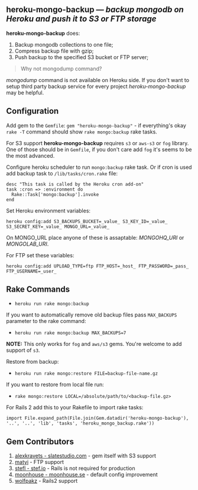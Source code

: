 ## heroku-mongo-backup *— backup mongodb on Heroku and push it to S3 or FTP storage*

**heroku-mongo-backup** does:

1. Backup mongodb collections to one file;
2. Compress backup file with gzip;
3. Push backup to the specified S3 bucket or FTP server;

> Why not mongodump command?

*mongodump* command is not available on Heroku side. If you don't want to setup third party backup service for every project *heroku-mongo-backup* may be helpful.


## Configuration

Add gem to the ```Gemfile```: ```gem "heroku-mongo-backup"``` - if everything's okay ```rake -T``` command should show ```rake mongo:backup``` rake tasks.

For S3 support **heroku-mongo-backup** requires ```s3``` or ```aws-s3``` or ```fog``` library. One of those should be in ```Gemfile```, if you don't care add ```fog``` it's seems to be the most advanced.

Configure heroku scheduler to run ```mongo:backup``` rake task. Or if cron is used add backup task to ```/lib/tasks/cron.rake``` file:

```
desc "This task is called by the Heroku cron add-on"
task :cron => :environment do
  Rake::Task['mongo:backup'].invoke
end
```

Set Heroku environment variables:

```heroku config:add S3_BACKUPS_BUCKET=_value_ S3_KEY_ID=_value_ S3_SECRET_KEY=_value_ MONGO_URL=_value_```

On MONGO_URL place anyone of these is assaptable: *MONGOHQ_URI* or *MONGOLAB_URI*.

For FTP set these variables:

```heroku config:add UPLOAD_TYPE=ftp FTP_HOST=_host_ FTP_PASSWORD=_pass_ FTP_USERNAME=_user_```


## Rake Commands

* ```heroku run rake mongo:backup```

If you want to automatically remove old backup files pass ```MAX_BACKUPS``` parameter to the rake command:

* ```heroku run rake mongo:backup MAX_BACKUPS=7```

**NOTE:** This only works for ```fog``` and ```aws/s3``` gems. You're welcome to add support of ```s3```.

Restore from backup:

* ```heroku run rake mongo:restore FILE=backup-file-name.gz```

If you want to restore from local file run:

* ```rake mongo:restore LOCAL=/absolute/path/to/<backup-file.gz>```

For Rails 2 add this to your Rakefile to import rake tasks:

```import File.expand_path(File.join(Gem.datadir('heroku-mongo-backup'), '..', '..', 'lib', 'tasks', 'heroku_mongo_backup.rake'))```

## Gem Contributors

1. [alexkravets - slatestudio.com](http://slatestudio.com "Slate Studio") - gem itself with S3 support
2. [matyi](https://github.com/matyi "Matyi - GitHub Profile") - FTP support
3. [stefl - stef.io](http://stef.io "Stef Lewandowski") - Rails is not required for production
4. [moonhouse - moonhouse.se](http://www.moonhouse.se/ "David Hall") - default config improvement
5. [wolfpakz](https://github.com/wolfpakz "Dan Porter") - Rails2 support
